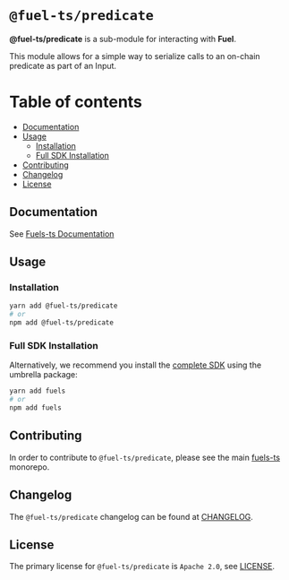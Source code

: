 # `@fuel-ts/predicate`

**@fuel-ts/predicate** is a sub-module for interacting with **Fuel**.

This module allows for a simple way to serialize calls to an on-chain predicate as part of an Input.

# Table of contents

- [Documentation](#documentation)
- [Usage](#usage)
  - [Installation](#installation)
  - [Full SDK Installation](#full-sdk-installation)
- [Contributing](#contributing)
- [Changelog](#changelog)
- [License](#license)

## Documentation

See [Fuels-ts Documentation](https://fuellabs.github.io/fuels-ts/guide/predicates/)

## Usage

### Installation

```sh
yarn add @fuel-ts/predicate
# or
npm add @fuel-ts/predicate
```

### Full SDK Installation

Alternatively, we recommend you install the [complete SDK](https://github.com/FuelLabs/fuels-ts) using the umbrella package:

```sh
yarn add fuels
# or
npm add fuels
```

## Contributing

In order to contribute to `@fuel-ts/predicate`, please see the main [fuels-ts](https://github.com/FuelLabs/fuels-ts) monorepo.

## Changelog

The `@fuel-ts/predicate` changelog can be found at [CHANGELOG](./CHANGELOG.md).

## License

The primary license for `@fuel-ts/predicate` is `Apache 2.0`, see [LICENSE](./LICENSE).
